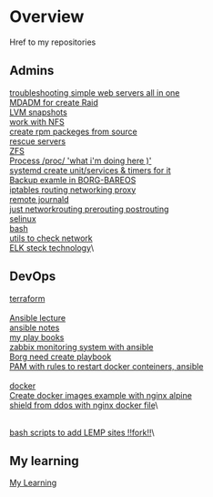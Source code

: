 # Overview
Href to my repositories
## Admins
[troubleshooting simple web servers all in one](https://github.com/Kuzminih/Troubleshooting)\
[MDADM for create Raid](https://github.com/Kuzminih/AdminLinuxOtus/tree/master/02-mdadm#%D1%83%D1%81%D1%82%D0%B0%D0%BD%D0%B0%D0%B2%D0%BB%D0%B8%D0%B2%D0%B0%D0%B5%D0%BC-%D0%BF%D0%BE)\
[LVM snapshots](https://github.com/Kuzminih/AdminLinuxOtus/tree/master/03-FS_lvm#%D1%80%D0%B0%D0%B1%D0%BE%D1%82%D0%B0-%D1%81-lvm-%D1%81%D0%BE%D0%B7%D0%B4%D0%B0%D0%BD%D0%B8%D0%B5-snapshot-%D0%B2%D0%BE%D1%81%D1%82%D0%B0%D0%BD%D0%BE%D0%B2%D0%BB%D0%B5%D0%BD%D0%B8%D0%B5-%D1%82%D0%BE%D0%BC%D0%B0-%D1%87%D0%B5%D1%80%D0%B5%D0%B7-%D1%81%D0%BD%D0%B8%D0%BC%D0%BE%D0%BA-%D1%8D%D0%BA%D1%80%D0%B0%D0%BD%D0%B0)\
[work with NFS](https://github.com/Kuzminih/AdminLinuxOtus/tree/master/04-NFS#%D1%83%D1%81%D1%82%D0%B0%D0%BD%D0%BE%D0%B2%D0%BA%D0%B0-%D1%81%D0%B5%D1%80%D0%B2%D0%B5%D1%80%D0%B0-%D0%B8-%D0%BA%D0%BB%D0%B8%D0%B5%D0%BD%D1%82%D0%B0-network-file-system-nfs)\
[create rpm packeges from source](https://github.com/Kuzminih/AdminLinuxOtus/tree/master/05-rpm#%D1%83%D0%BF%D1%80%D0%B0%D0%B2%D0%BB%D0%B5%D0%BD%D0%B8%D0%B5-%D0%BF%D0%B0%D0%BA%D0%B5%D1%82%D0%B0%D0%BC%D0%B8-rpm-%D1%81%D0%BE%D0%B7%D0%B4%D0%B0%D0%BD%D0%B8%D0%B5-%D1%81%D0%B2%D0%BE%D0%B5%D0%B3%D0%BE-%D0%BF%D0%B0%D0%BA%D0%B5%D1%82%D0%B0-%D0%B8%D0%B7-src)\
[rescue servers](https://github.com/Kuzminih/AdminLinuxOtus/tree/master/06-root#%D1%81%D0%B1%D1%80%D0%BE%D1%81-%D0%BF%D0%B0%D1%80%D0%BE%D0%BB%D1%8F-%D0%B8-%D0%B4%D0%BE%D1%81%D1%82%D1%83-%D0%BA-%D1%85%D0%BE%D1%81%D1%82%D1%83-%D0%BF%D0%BE%D0%B4-%D1%83%D0%BF%D1%80%D0%B0%D0%B2%D0%BB%D0%B5%D0%BD%D0%B8%D0%B5-linux)\
[ZFS](https://github.com/Kuzminih/AdminLinuxOtus/tree/master/08-zfs#%D1%82%D1%80%D0%B5%D0%B1%D0%BE%D0%B2%D0%B0%D0%BD%D0%B8%D1%8F-%D0%B4%D0%BB%D1%8F-%D1%83%D1%81%D1%82%D0%B0%D0%BD%D0%BE%D0%B2%D0%BA%D0%B8-zfs)\
[Process /proc/ 'what i'm doing here )'](https://github.com/Kuzminih/AdminLinuxOtus/tree/master/09-procceses#%D0%BF%D1%80%D0%BE%D1%86%D0%B5%D1%81%D1%81%D1%8B)\
[systemd create unit/services & timers for it](https://github.com/Kuzminih/AdminLinuxOtus/tree/master/10-systemd#%D1%80%D0%B0%D0%B1%D0%BE%D1%82%D0%B0-%D1%81-%D0%BC%D0%BE%D0%B4%D1%83%D0%BB%D1%8F%D0%BC%D0%B8-%D0%B2-systemd)\
[Backup examle in BORG-BAREOS](https://github.com/Kuzminih/AdminLinuxOtus/tree/master/backup#%D1%81%D0%BE%D0%B7%D0%B4%D0%B0%D0%BD%D0%B8%D0%B5-%D1%81%D0%B8%D1%81%D1%82%D0%B5%D0%BC%D1%8B)\
[iptables routing networking proxy](https://github.com/Kuzminih/AdminLinuxOtus/tree/master/iptables#%D0%B7%D0%B0%D0%B4%D0%B0%D0%BD%D0%B8%D0%B5)\
[remote journald](https://github.com/Kuzminih/AdminLinuxOtus/blob/master/logs/logs.md#localhost)\
[just networkrouting prerouting postrouting](https://github.com/Kuzminih/AdminLinuxOtus/tree/master/network#1-%D1%82%D0%B5%D0%BE%D1%80%D0%B5%D1%82%D0%B8%D1%87%D0%B5%D1%81%D0%BA%D0%B0%D1%8F-%D1%87%D0%B0%D1%81%D1%82%D1%8C)\
[selinux](https://github.com/Kuzminih/AdminLinuxOtus/tree/master/selinux#%D0%B7%D0%B0%D0%B4%D0%B0%D0%BD%D0%B8%D0%B5-1)\
[bash](https://gist.github.com/Kuzminih/0e8fd2ca94245e754cdae31712d15daf)\
[utils to check network](https://github.com/Kuzminih/vagrant_new/tree/main/net)\
[ELK steck technology](https://github.com/Kuzminih/ELK/blob/main/README.md#elk)\
## DevOps
[terraform](https://github.com/Kuzminih/terraform)\
\
[Ansible lecture](https://github.com/Kuzminih/vagrant_new/tree/main/stands-ansible-master)\
[ansible notes](https://github.com/Kuzminih/ansible-v2)\
[my play books](https://github.com/Kuzminih/Ansible_play_books)\
[zabbix monitoring system with ansible](https://github.com/Kuzminih/vagrant_new/tree/main/monitoring)\
[Borg need  create playbook](https://github.com/Kuzminih/vagrant_new/tree/main/backup/otus-linux-2-17)\
[PAM with rules to restart docker conteiners, ansible](https://github.com/Kuzminih/otus-linux-1-9)\
\
[docker](https://github.com/Kuzminih/docker)\
[Create docker images example with nginx alpine](https://github.com/Kuzminih/vagrant_new/tree/main/otus-linux-2-11)\
[shield from ddos with nginx docker file](https://github.com/Kuzminih/vagrant_new/tree/main/otus-linux-3-28)\

\
[bash scripts to add LEMP sites !!fork!!](https://github.com/Kuzminih/create-lemp-site)\

## My learning 
[My Learning](https://github.com/Kuzminih/MyLerning)






